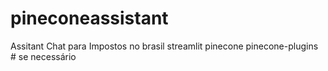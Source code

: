 # pineconeassistant
Assitant Chat para Impostos no brasil
streamlit
pinecone
pinecone-plugins  # se necessário
